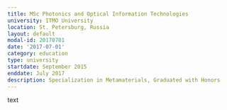 ```yaml
---
title: MSc Photonics and Optical Information Technologies
university: ITMO University
location: St. Petersburg, Russia
layout: default
modal-id: 20170701
date: '2017-07-01'
category: education
type: university
startdate: September 2015
enddate: July 2017
description: Specialization in Metamaterials, Graduated with Honors
---
```


text
